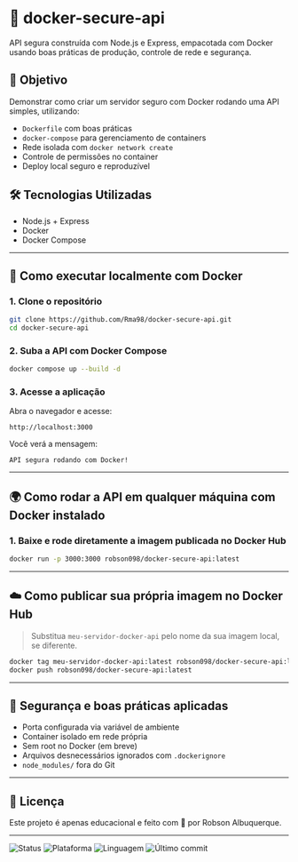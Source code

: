 # 🚀 docker-secure-api

API segura construída com Node.js e Express, empacotada com Docker usando boas práticas de produção, controle de rede e segurança.

## 📌 Objetivo

Demonstrar como criar um servidor seguro com Docker rodando uma API simples, utilizando:

- `Dockerfile` com boas práticas
- `docker-compose` para gerenciamento de containers
- Rede isolada com `docker network create`
- Controle de permissões no container
- Deploy local seguro e reproduzível

## 🛠️ Tecnologias Utilizadas

- Node.js + Express
- Docker
- Docker Compose

---

## 🧪 Como executar localmente com Docker

### 1. Clone o repositório

```bash
git clone https://github.com/Rma98/docker-secure-api.git
cd docker-secure-api
```

### 2. Suba a API com Docker Compose

```bash
docker compose up --build -d
```

### 3. Acesse a aplicação

Abra o navegador e acesse:

```
http://localhost:3000
```

Você verá a mensagem:

```
API segura rodando com Docker!
```

---

## 🌍 Como rodar a API em qualquer máquina com Docker instalado

### 1. Baixe e rode diretamente a imagem publicada no Docker Hub

```bash
docker run -p 3000:3000 robson098/docker-secure-api:latest
```

---

## ☁️ Como publicar sua própria imagem no Docker Hub

> Substitua `meu-servidor-docker-api` pelo nome da sua imagem local, se diferente.

```bash
docker tag meu-servidor-docker-api:latest robson098/docker-secure-api:latest
docker push robson098/docker-secure-api:latest
```
---

## 🔐 Segurança e boas práticas aplicadas

- Porta configurada via variável de ambiente
- Container isolado em rede própria
- Sem root no Docker (em breve)
- Arquivos desnecessários ignorados com `.dockerignore`
- `node_modules/` fora do Git

---

## 📄 Licença

Este projeto é apenas educacional e feito com 💙 por Robson Albuquerque.

---

![Status](https://img.shields.io/badge/Status-Concluído-brightgreen)
![Plataforma](https://img.shields.io/badge/Plataforma-Localhost-blue)
![Linguagem](https://img.shields.io/github/languages/top/Rma98/docker-secure-api)
![Último commit](https://img.shields.io/github/last-commit/Rma98/docker-secure-api)
